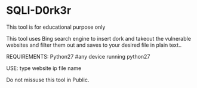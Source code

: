 # SQLI-D0rk3r
This tool is for educational purpose only

This tool uses Bing search engine to insert dork and takeout the vulnerable websites and filter them out and saves to your desired 
file in plain text..

REQUIREMENTS:
Python27 #any device running python27

USE:
 type website ip
 file name
 
 Do not missuse this tool in Public.
